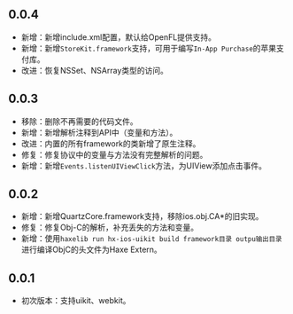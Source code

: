 ## 0.0.4
- 新增：新增include.xml配置，默认给OpenFL提供支持。
- 新增：新增`StoreKit.framework`支持，可用于编写`In-App Purchase`的苹果支付库。
- 改进：恢复NSSet、NSArray类型的访问。

## 0.0.3
- 移除：删除不再需要的代码文件。
- 新增：新增解析注释到API中（变量和方法）。
- 改进：内置的所有framework的类新增了原生注释。
- 修复：修复协议中的变量与方法没有完整解析的问题。
- 新增：新增`Events.listenUIViewClick`方法，为UIView添加点击事件。

## 0.0.2
- 新增：新增QuartzCore.framework支持，移除ios.obj.CA*的旧实现。
- 修复：修复Obj-C的解析，补充丢失的方法和变量。
- 新增：使用`haxelib run hx-ios-uikit build framework目录 outpu输出目录`进行编译ObjC的头文件为Haxe Extern。

## 0.0.1
- 初次版本：支持uikit、webkit。
